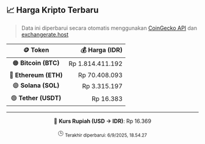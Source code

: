 

<!-- HARGA_KRIPTO -->
## 📈 Harga Kripto Terbaru

> Data ini diperbarui secara otomatis menggunakan [CoinGecko API](https://www.coingecko.com/) dan [exchangerate.host](https://exchangerate.host/)

<div align="center">

| 🪙 Token | 💰 Harga (IDR) |
|:------:|---------------:|
| 🟠 **Bitcoin (BTC)**   | Rp 1.814.411.192 |
| 🔵 **Ethereum (ETH)**  | Rp 70.408.093 |
| 🟣 **Solana (SOL)**    | Rp 3.315.197 |
| 🟢 **Tether (USDT)**   | Rp 16.383 |

---

💱 **Kurs Rupiah (USD → IDR)**: Rp 16.369

🕒 <sub>Terakhir diperbarui: 6/9/2025, 18.54.27</sub>

</div>
<!-- /HARGA_KRIPTO -->